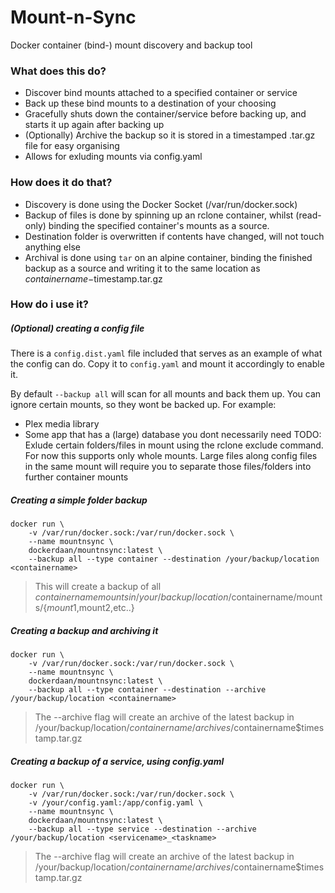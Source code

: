 # Mount-n-Sync
Docker container (bind-) mount discovery and backup tool

### What does this do?

- Discover bind mounts attached to a specified container or service
- Back up these bind mounts to a destination of your choosing
- Gracefully shuts down the container/service before backing up, and starts it up again after backing up
- (Optionally) Archive the backup so it is stored in a timestamped .tar.gz file for easy organising
- Allows for exluding mounts via config.yaml

### How does it do that?

- Discovery is done using the Docker Socket (/var/run/docker.sock)
- Backup of files is done by spinning up an rclone container, whilst (read-only) binding the specified container's mounts as a source. 
- Destination folder is overwritten if contents have changed, will not touch anything else
- Archival is done using `tar` on an alpine container, binding the finished backup as a source and writing it to the same location as $containername-$timestamp.tar.gz 

### How do i use it?

##### (Optional) creating a config file
There is a `config.dist.yaml` file included that serves as an example of what the config can do. Copy it to `config.yaml` and mount it accordingly to enable it.

By default `--backup all` will scan for all mounts and back them up. You can ignore certain mounts, so they wont be backed up. 
For example:
 - Plex media library
 - Some app that has a (large) database you dont necessarily need
TODO: Exlude certain folders/files in mount using the rclone exclude command. For now this supports only whole mounts.
Large files along config files in the same mount will require you to separate those files/folders into further container mounts

##### Creating a simple folder backup
```
docker run \
    -v /var/run/docker.sock:/var/run/docker.sock \
    --name mountnsync \
    dockerdaan/mountnsync:latest \
    --backup all --type container --destination /your/backup/location <containername>
```
> This will create a backup of all $containername mounts in /your/backup/location/$containername/mounts/{$mount1,$mount2,etc..}

##### Creating a backup and archiving it
```
docker run \
    -v /var/run/docker.sock:/var/run/docker.sock \
    --name mountnsync \
    dockerdaan/mountnsync:latest \
    --backup all --type container --destination --archive /your/backup/location <containername>
```
> The --archive flag will create an archive of the latest backup in /your/backup/location/$containername/archives/$containername$timestamp.tar.gz

##### Creating a backup of a service, using config.yaml
```
docker run \
    -v /var/run/docker.sock:/var/run/docker.sock \
    -v /your/config.yaml:/app/config.yaml \
    --name mountnsync \
    dockerdaan/mountnsync:latest \
    --backup all --type service --destination --archive /your/backup/location <servicename>_<taskname>
```
> The --archive flag will create an archive of the latest backup in /your/backup/location/$containername/archives/$containername$timestamp.tar.gz